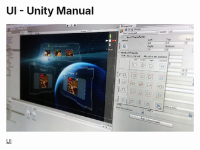 # UI - Unity Manual

![](media/15022680441364.jpg)

[UI](https://docs.unity3d.com/Manual/UISystem.html)



